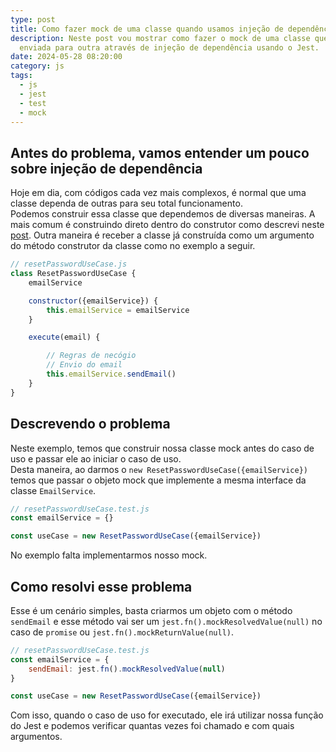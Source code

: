 ```yaml
---
type: post
title: Como fazer mock de uma classe quando usamos injeção de dependência.
description: Neste post vou mostrar como fazer o mock de uma classe que é
  enviada para outra através de injeção de dependência usando o Jest.
date: 2024-05-28 08:20:00
category: js
tags:
  - js
  - jest
  - test
  - mock
---
```

## Antes do problema, vamos entender um pouco sobre injeção de dependência

Hoje em dia, com códigos cada vez mais complexos, é normal que uma classe dependa de outras para seu total funcionamento.\
Podemos construir essa classe que dependemos de diversas maneiras. A mais comum é construindo direto dentro do construtor como descrevi neste [post](https://lucasmarques.dev/como-fazer-mock-de-uma-classe-iniciada-dentro-do-construtor). Outra maneira é receber a classe já construída como um argumento do método construtor da classe como no exemplo a seguir.

```javascript
// resetPasswordUseCase.js
class ResetPasswordUseCase {
    emailService

    constructor({emailService}) {
        this.emailService = emailService
    }

    execute(email) {

        // Regras de necógio
        // Envio do email
        this.emailService.sendEmail()
    }
}
```

## Descrevendo o problema

Neste exemplo, temos que construir nossa classe mock antes do caso de uso e passar ele ao iniciar o caso de uso.\
Desta maneira, ao darmos o `new ResetPasswordUseCase({emailService})` temos que passar o objeto mock que implemente a mesma interface da classe `EmailService`. 

```javascript
// resetPasswordUseCase.test.js
const emailService = {}

const useCase = new ResetPasswordUseCase({emailService})
```

No exemplo falta implementarmos nosso mock.

## Como resolvi esse problema

Esse é um cenário simples, basta criarmos um objeto com o método `sendEmail` e esse método vai ser um `jest.fn().mockResolvedValue(null)` no caso de `promise` ou `jest.fn().mockReturnValue(null)`.

```javascript
// resetPasswordUseCase.test.js
const emailService = {
    sendEmail: jest.fn().mockResolvedValue(null)
}

const useCase = new ResetPasswordUseCase({emailService})
```

Com isso, quando o caso de uso for executado, ele irá utilizar nossa função do Jest e podemos verificar quantas vezes foi chamado e com quais argumentos.
